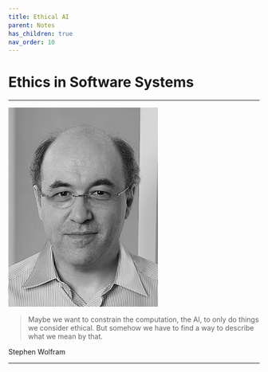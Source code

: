 ```yaml
---
title: Ethical AI
parent: Notes
has_children: true
nav_order: 10
---
```


# Ethics in Software Systems

<hr class="splash">

![Stephen Wolfram](../../images/stephen_wolfram.png)

<blockquote class="pretty"><span>
Maybe we want to constrain the computation, the AI, to only do things we consider ethical. But somehow we have to find a way to describe what we mean by that.
</span></blockquote>
<p class="attribution">Stephen Wolfram</p>

<hr class="splash">
